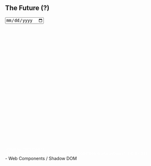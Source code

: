 ##  The Future (?)
<input type="date">

<div style="font-size: 12px; color: white; margin-top: 400px;">
Image by [Sam Howzit](http://www.flickr.com/photos/aloha75/4605051691/in/photostream/) (CC BY 2.0)
</div>
<aside data-markdown class="notes">
    - Web Components / Shadow DOM
</aside>
